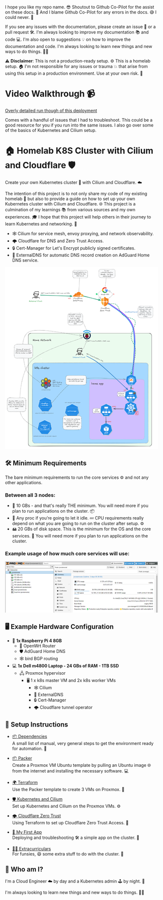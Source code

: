 I hope you like my repo name. 😎 Shoutout to Github Co-Pilot for the assist on these docs. 🤖 And I blame Github Co-Pilot for any errors in the docs. 😅 I could never. 🙌

If you see any issues with the documentation, please create an issue 🐛 or a pull request 🛠️. I'm always looking to improve my documentation 📚 and code 💻. I'm also open to suggestions 💡 on how to improve the documentation and code. I'm always looking to learn new things and new ways to do things. 📖✨

⚠️ **Disclaimer**: This is not a production-ready setup. ⚙️ This is a homelab setup. 🏠 I'm not responsible for any issues or trauma 💥 that arise from using this setup in a production environment. Use at your own risk. 🚨

# Video Walkthrough 📹

[Overly detailed run though of this deployment](https://www.youtube.com/watch?v=gD1FABxaHek)

Comes with a handful of issues that I had to troubleshoot.  This could be a good resource for you if you run into the same issues.  I also go over some of the basics of Kubernetes and Cilium setup.

# 🏠 Homelab K8S Cluster with Cilium and Cloudflare 🛡️

Create your own Kubernetes cluster 🚀 with Cilium and Cloudflare. ☁️

The intention of this project is to not only share my code of my existing homelab 💾 but also to provide a guide on how to set up your own Kubernetes cluster with Cilium and Cloudflare. 🌐 This project is a culmination of my learnings 📚 from various sources and my own experiences. 🎓 I hope that this project will help others in their journey to learn Kubernetes and networking. 🌱

- 🕸️ Cilium for service mesh, envoy proxying, and network observability.
- 🌩️ Cloudflare for DNS and Zero Trust Access.
- 🔒 Cert-Manager for Let's Encrypt publicly signed certificates.
- 🧩 ExternalDNS for automatic DNS record creation on AdGuard Home DNS service.

![Cluster Diagram](images/diagram.png)

## 🛠️ Minimum Requirements

The bare minimum requirements to run the core services ⚙️ and not any other applications.

### Between all 3 nodes:
- 💾 10 GBs - and that's really THE minimum. You will need more if you plan to run applications on the cluster. 📦
- 🧠 Any proc if you’re going to let it idle. 💤 CPU requirements really depend on what you are going to run on the cluster after setup. ⚙️
- 🖴 20 GBs of disk space. This is the minimum for the OS and the core services. 📀 You will need more if you plan to run applications on the cluster.

### Example usage of how much core services will use:

![nodes usage](images/proxmox-dash.png)

## 🖥️ Example Hardware Configuration

- 🥧 **1x Raspberry Pi 4 8GB**  
  - 🛜 OpenWrt Router
  - 🛡️ AdGuard Home DNS
  - 🕸️ bird BGP routing
- 💻 **1x Dell m4800 Laptop - 24 GBs of RAM - 1TB SSD**  
  - 🖧 Proxmox hypervisor
    - 🖥️ 1 x k8s master VM and 2x k8s worker VMs
      - 🕸️ Cilium
      - 🧩 ExternalDNS
      - 🔒 Cert-Manager
      - 🌩️ Cloudflare tunnel operator

## 📜 Setup Instructions

- [📦 Dependencies](./0-dependencies/)  
  A small list of manual, very general steps to get the environment ready for automation. 🔧
  
- [📦 Packer](1-packer/README.md)  
  Create a Proxmox VM Ubuntu template by pulling an Ubuntu image 🌐 from the internet and installing the necessary software. 💻
  
- [🌍 Terraform](2-terraform/README.md)  
  Use the Packer template to create 3 VMs on Proxmox. 💾

- [🛡️ Kubernetes and Cilium](3-k8s-setup/README.md)  
  Set up Kubernetes and Cilium on the Proxmox VMs. ⚙️

- [🌩️ Cloudflare Zero Trust](4-zero-trust/README.md)  
  Using Terraform to set up Cloudflare Zero Trust Access. 🔐

- [🎯 My First App](5-my-first-app/README.md)  
  Deploying and troubleshooting 🛠️ a simple app on the cluster. 🚀

- [🤹‍♂️ Extracurriculars](./6-extracurriculars)  
  For funsies, 😄 some extra stuff to do with the cluster. 🎉

## 👤 Who am I?

I'm a Cloud Engineer ☁️ by day and a Kubernetes admin 🕹️ by night. 🌙

I'm always looking to learn new things and new ways to do things. 📖✨

